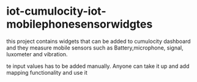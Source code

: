 # iot-cumulocity-iot-mobilephonesensorwidgtes
this project contains widgets that can be added to cumulocity dashboard and they measure mobile sensors such as Battery,microphone, signal, luxometer and vibration.

te input values has to be added manually. Anyone can take it up and add mapping functionality and use it
